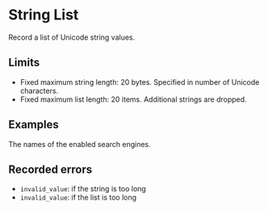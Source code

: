 # String List

Record a list of Unicode string values.

## Limits

* Fixed maximum string length: 20 bytes. Specified in number of Unicode characters.
* Fixed maximum list length: 20 items. Additional strings are dropped.

## Examples

The names of the enabled search engines.

## Recorded errors

* `invalid_value`: if the string is too long
* `invalid_value`: if the list is too long
